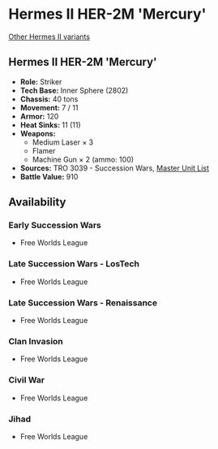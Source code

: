 # Hermes II HER-2M 'Mercury'

[Other Hermes II variants](../hermes_ii.md)

## Hermes II HER-2M 'Mercury'
- **Role:** Striker
- **Tech Base:** Inner Sphere (2802)
- **Chassis:** 40 tons
- **Movement:** 7 / 11
- **Armor:** 120
- **Heat Sinks:** 11 (11)
- **Weapons:**
  - Medium Laser × 3
  - Flamer
  - Machine Gun × 2 (ammo: 100)
- **Sources:** TRO 3039 - Succession Wars, [Master Unit List](http://masterunitlist.info/Unit/Details/1496/hermes-ii-her-2m-mercury)
- **Battle Value:** 910

## Availability

### Early Succession Wars
- Free Worlds League

### Late Succession Wars - LosTech
- Free Worlds League

### Late Succession Wars - Renaissance
- Free Worlds League

### Clan Invasion
- Free Worlds League

### Civil War
- Free Worlds League

### Jihad
- Free Worlds League

